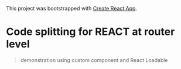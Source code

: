 This project was bootstrapped with [Create React App](https://github.com/facebookincubator/create-react-app).

# Code splitting for REACT at router level

> demonstration using custom component and React Loadable
